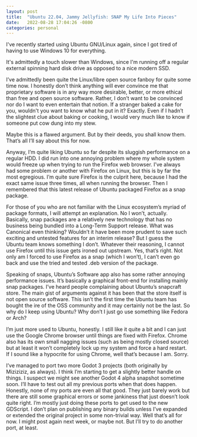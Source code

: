 ```yaml
---
layout: post
title:  "Ubuntu 22.04, Jammy Jellyfish: SNAP My Life Into Pieces"
date:   2022-08-28 17:04:26 -0800
categories: personal
---
```

I've recently started using Ubuntu GNU/Linux again, since I got tired of having to use Windows 10 for everything.
 
It's admittedly a touch slower than Windows, since I'm running off a regular external spinning hard disk drive as opposed to a nice modern SSD.
 
I’ve admittedly been quite the Linux/libre open source fanboy for quite some time now. I honestly don’t think anything will ever convince me that proprietary software is in any way more desirable, better, or more ethical than free and open source software. Rather, I don’t want to be convinced nor do I want to even entertain that notion. If a stranger baked a cake for you, wouldn't you want to know what he put in it? Exactly. Even if I hadn’t the slightest clue about baking or cooking, I would very much like to know if someone put cow dung into my stew. 
 
Maybe this is a flawed argument. But by their deeds, you shall know them. That’s all I’ll say about this for now. 
 
Anyway, I’m quite liking Ubuntu so far despite its sluggish performance on a regular HDD. I did run into one annoying problem where my whole system would freeze up when trying to run the Firefox web browser. I’ve always had some problem or another with Firefox on Linux, but this is by far the most egregious. I’m quite sure Firefox is the culprit here, because I had the exact same issue three times, all when running the browser. Then I remembered that this latest release of Ubuntu packaged Firefox as a snap package. 
 
For those of you who are not familiar with the Linux ecosystem’s myriad of package formats, I will attempt an explanation. No I won’t, actually. Basically, snap packages are a relatively new technology that has no business being bundled into a Long-Term Support release. What was Canonical even thinking? Wouldn’t it have been more prudent to save such exciting and untested features for an interim release? But I guess the Ubuntu team knows something I don’t. Whatever their reasoning, I cannot use Firefox until this issue gets ironed out upstream. Yes, that’s right. Not only am I forced to use Firefox as a snap (which I won’t), I can’t even go back and use the tried and tested .deb version of the package. 
 
Speaking of snaps, Ubuntu’s Software app also has some rather annoying performance issues. It’s basically a graphical front-end for installing mainly snap packages. I’ve heard people complaining about Ubuntu’s snapcraft store. The main gist of arguments against it has been that the store itself is not open source software. This isn’t the first time the Ubuntu team has bought the ire of the OSS community and it may certainly not be the last. So why do I keep using Ubuntu? Why don’t I just go use something like Fedora or Arch? 
 
I’m just more used to Ubuntu, honestly. I still like it quite a bit and I can just use the Google Chrome browser until things are fixed with Firefox. Chrome also has its own small nagging issues (such as being mostly closed source) but at least it won’t completely lock up my system and force a hard restart. If I sound like a hypocrite for using Chrome, well that’s because I am. Sorry. 
 
I’ve managed to port two more Godot 3 projects (both originally by Miziziziz, as always). I think I’m starting to get a slightly better handle on things. I suspect we might see another Godot 4 alpha snapshot sometime soon. I’ll have to test out all my previous ports when that does happen. Honestly, none of my ports are even all that good. They just barely work but there are still some graphical errors or some jankiness that just doesn’t look quite right. I’m mostly just doing these ports to get used to the new GDScript. I don’t plan on publishing any binary builds unless I’ve expanded or extended the original project in some non-trivial way. Well that’s all for now. I might post again next week, or maybe not. But I’ll try to do another port, at least. 

